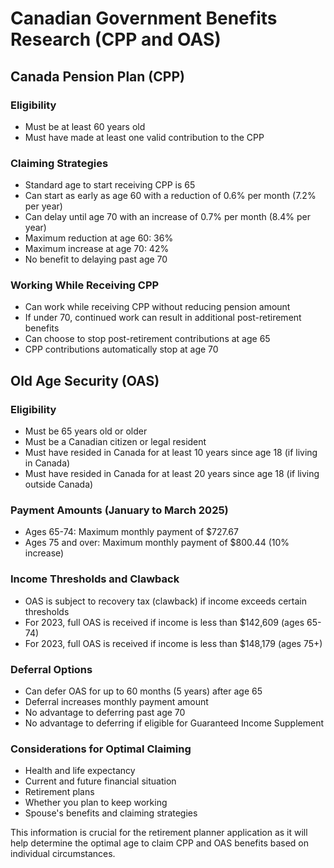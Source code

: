 # Canadian Government Benefits Research (CPP and OAS)

## Canada Pension Plan (CPP)

### Eligibility
- Must be at least 60 years old
- Must have made at least one valid contribution to the CPP

### Claiming Strategies
- Standard age to start receiving CPP is 65
- Can start as early as age 60 with a reduction of 0.6% per month (7.2% per year)
- Can delay until age 70 with an increase of 0.7% per month (8.4% per year)
- Maximum reduction at age 60: 36%
- Maximum increase at age 70: 42%
- No benefit to delaying past age 70

### Working While Receiving CPP
- Can work while receiving CPP without reducing pension amount
- If under 70, continued work can result in additional post-retirement benefits
- Can choose to stop post-retirement contributions at age 65
- CPP contributions automatically stop at age 70

## Old Age Security (OAS)

### Eligibility
- Must be 65 years old or older
- Must be a Canadian citizen or legal resident
- Must have resided in Canada for at least 10 years since age 18 (if living in Canada)
- Must have resided in Canada for at least 20 years since age 18 (if living outside Canada)

### Payment Amounts (January to March 2025)
- Ages 65-74: Maximum monthly payment of $727.67
- Ages 75 and over: Maximum monthly payment of $800.44 (10% increase)

### Income Thresholds and Clawback
- OAS is subject to recovery tax (clawback) if income exceeds certain thresholds
- For 2023, full OAS is received if income is less than $142,609 (ages 65-74)
- For 2023, full OAS is received if income is less than $148,179 (ages 75+)

### Deferral Options
- Can defer OAS for up to 60 months (5 years) after age 65
- Deferral increases monthly payment amount
- No advantage to deferring past age 70
- No advantage to deferring if eligible for Guaranteed Income Supplement

### Considerations for Optimal Claiming
- Health and life expectancy
- Current and future financial situation
- Retirement plans
- Whether you plan to keep working
- Spouse's benefits and claiming strategies

This information is crucial for the retirement planner application as it will help determine the optimal age to claim CPP and OAS benefits based on individual circumstances.
